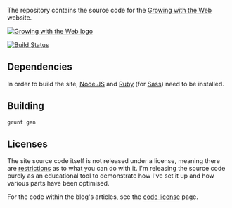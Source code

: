 The repository contains the source code for the [Growing with the Web][1] website.

[![Growing with the Web logo](http://www.growingwiththeweb.com/images/general/logo.png)][1]

[![Build Status](http://img.shields.io/travis/Tyriar/tyriar.github.io.svg?style=flat)](http://travis-ci.org/Tyriar/tyriar.github.io)

## Dependencies

In order to build the site, [Node.JS][4] and [Ruby][5] (for [Sass][6]) need to be installed.

## Building

```bash
grunt gen
```

## Licenses

The site source code itself is not released under a license, meaning there are [restrictions][2] as to what you can do with it. I'm releasing the source code purely as an educational tool to demonstrate how I've set it up and how various parts have been optimised.

For the code within the blog's articles, see the [code license][3] page.



  [1]: http://www.growingwiththeweb.com/
  [2]: http://choosealicense.com/no-license/
  [3]: http://www.growingwiththeweb.com/p/code-license.html
  [4]: http://nodejs.org/
  [5]: https://www.ruby-lang.org/
  [6]: http://sass-lang.com/
